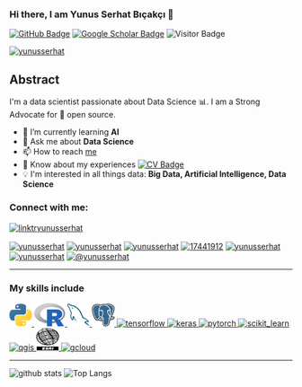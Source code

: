 ### Hi there, I am Yunus Serhat Bıçakçı 👋 


[![GitHub Badge](https://img.shields.io/github/followers/yunusserhat?style=social)](https://github.com/yunusserhat?tab=followers)
[![Google Scholar Badge](https://img.shields.io/badge/Google-Scholar-lightgrey)](https://scholar.google.com.tr/citations?user=2FSN2voAAAAJ&hl=en)
![Visitor Badge](https://visitor-badge.laobi.icu/badge?page_id=yunusserhat.yunusserhat)


<p align="left"> <a href="https://twitter.com/yunusserhat" target="blank"><img src="https://img.shields.io/twitter/follow/yunusserhat?logo=twitter&style=for-the-badge" alt="yunusserhat" /></a> </p>


## Abstract

I'm a data scientist passionate about Data Science :bar_chart:. I am a Strong Advocate for 📜 open source.

- 🌱 I’m currently learning **AI**
- 💬 Ask me about **Data Science**
- 📫 How to reach [me](https://www.yunusserhat.com)
- 📄 Know about my experiences [![CV Badge](https://img.shields.io/badge/My-CV-critical)](https://www.yunusserhat.com/uploads/resume.pdf)
- :bulb: I'm interested in all things data: **Big Data, Artificial Intelligence, Data Science**


### Connect with me:
<p align="left">
<a href="https://linktr.ee/yunusserhat" target="blank"><img align="center" src="https://upload.wikimedia.org/wikipedia/commons/0/0a/Linktree.svg" alt="linktryunusserhat" height="30" width="80" /></a>	
</p>	

<p align="left">
<a href="https://dev.to/yunusserhat" target="blank"><img align="center" src="https://raw.githubusercontent.com/rahuldkjain/github-profile-readme-generator/master/src/images/icons/Social/devto.svg" alt="yunusserhat" height="30" width="40" /></a>
<a href="https://twitter.com/yunusserhat" target="blank"><img align="center" src="https://raw.githubusercontent.com/rahuldkjain/github-profile-readme-generator/master/src/images/icons/Social/twitter.svg" alt="yunusserhat" height="30" width="40" /></a>
<a href="https://linkedin.com/in/yunusserhat" target="blank"><img align="center" src="https://raw.githubusercontent.com/rahuldkjain/github-profile-readme-generator/master/src/images/icons/Social/linked-in-alt.svg" alt="yunusserhat" height="30" width="40" /></a>
<a href="https://stackoverflow.com/users/17441912" target="blank"><img align="center" src="https://raw.githubusercontent.com/rahuldkjain/github-profile-readme-generator/master/src/images/icons/Social/stack-overflow.svg" alt="17441912" height="30" width="40" /></a>
<a href="https://kaggle.com/yunusserhat" target="blank"><img align="center" src="https://raw.githubusercontent.com/rahuldkjain/github-profile-readme-generator/master/src/images/icons/Social/kaggle.svg" alt="yunusserhat" height="30" width="40" /></a>
<a href="https://instagram.com/yunusserhat" target="blank"><img align="center" src="https://raw.githubusercontent.com/rahuldkjain/github-profile-readme-generator/master/src/images/icons/Social/instagram.svg" alt="yunusserhat" height="30" width="40" /></a>
<a href="https://medium.com/@yunusserhat" target="blank"><img align="center" src="https://raw.githubusercontent.com/rahuldkjain/github-profile-readme-generator/master/src/images/icons/Social/medium.svg" alt="@yunusserhat" height="30" width="40" /></a>
</p>

---

### My skills include

<p align="left">
	<a href="https://www.python.org" target="_blank"> <img title="Python" alt="Python" src="https://raw.githubusercontent.com/yunusserhat/github/master/assets/media/skillsicons/python.svg" width="40" height="40" /> </a>
	<a href="https://www.r-project.org" target="_blank"> <img title="R" alt="R" <img title="R" alt="linux" src="https://raw.githubusercontent.com/yunusserhat/github/master/assets/media/skillsicons/r-lang.svg" width="55" />  </a>
	<a href="https://www.mysql.com" target="_blank"> <img title="MySQL" alt="MySQL" src="https://raw.githubusercontent.com/yunusserhat/github/master/assets/media/skillsicons/mysql.svg" width="40" height="40" /> </a>
	<a href="https://www.postgresql.org" target="_blank">  <img title="PostgreSQL" alt="PostgreSQL" src="https://raw.githubusercontent.com/github/explore/80688e429a7d4ef2fca1e82350fe8e3517d3494d/topics/postgresql/postgresql.png" width="40" height="40" /> </a>
	<a href="https://www.tensorflow.org" target="_blank"> <img src="https://www.vectorlogo.zone/logos/tensorflow/tensorflow-icon.svg" alt="tensorflow" width="40" height="40"/>
	<a href="https://keras.io/" target="_blank"> <img src="https://upload.wikimedia.org/wikipedia/commons/a/ae/Keras_logo.svg" alt="keras" width="40" height="40"/> 
	</a><a href="https://pytorch.org/" target="_blank"> <img src="https://www.vectorlogo.zone/logos/pytorch/pytorch-icon.svg" alt="pytorch" width="40" height="40"/> </a>
	<a href="https://scikit-learn.org/" target="_blank"> <img src="https://upload.wikimedia.org/wikipedia/commons/0/05/Scikit_learn_logo_small.svg" alt="scikit_learn" width="40" height="40"/> </a>
	<a href="https://www.qgis.org/" target="_blank"> <img src="https://upload.wikimedia.org/wikipedia/commons/c/c2/QGIS_logo%2C_2017.svg" alt="qgis" width="80" height="40"/> </a>	
	<a href="https://www.arcgis.com/" target="_blank"> <img src="https://github.com/yunusserhat/Github/blob/main/assets/media/skillsicons/esri.svg" alt="esri" width="40" height="40"/> </a>
	<a href="https://www.cloud.google.com/" target="_blank"> <img src="https://upload.wikimedia.org/wikipedia/commons/5/51/Google_Cloud_logo.svg" alt="gcloud" width="80" height="40"/> </a>
		
		
		
</p>

---

![github stats](https://github-readme-stats.vercel.app/api?username=yunusserhat&show_icons=true)
![Top Langs](https://github-readme-stats.vercel.app/api/top-langs/?username=yunusserhat&langs_count=3&hide=javascript,go,html,css,tex,scss,shell)

<!-- ![Top Langs](https://github-readme-stats.vercel.app/api/top-langs/?username=yunusserhat&hide_langs_below=10) -->

